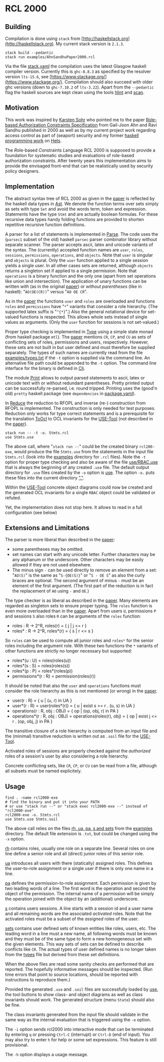 # RCL 2000

## Building

Compilation is done using `stack` from
[http://haskellstack.org](http://haskellstack.org). My current stack
version is `2.1.3`.

```
stack build --pedantic
stack run examples/AhnSandhuPaper2000.rcl
```

Via the file [stack.yaml](stack.yaml) the compilation uses the latest
Glasgow haskell compiler version. Currently this is `ghc-8.8.3` as
specified by the resolver version `lts-15.6`, see
[https://www.stackage.org/](https://www.stackage.org/). Compilation
should also succeed with older ghc versions (down to `ghc-7.10.2` of
`lts-3.22`). Apart from the `--pedantic` flag the haskell sources are
kept clean using the tools
[hlint](https://github.com/ndmitchell/hlint) and
[scan](https://hackage.haskell.org/package/scan).

## Motivation

This work was inspired by
[Karsten Sohr](http://www.informatik.uni-bremen.de/~sohr/) who pointed
me to the paper
[Role-based Authorization Constraints Specification][1]
from Gail-Joon Ahn and Ravi Sandhu published in 2000 as well as by my
current project work regarding access control as part of (seaport)
security and my former
[haskell programming work](https://github.com/spechub/Hets) on
[Hets](http://hets.eu/).

The *R*ole-based *C*onstraints *L*anguage RCL 2000 is supposed to
provide a foundation for systematic studies and evaluations of
role-based authorization constraints. After twenty years this
implementation aims to provide the envisaged front-end that can be
realistically used by security policy designers.

## Implementation

The abstract syntax tree of RCL 2000 as given in the [paper][1] is
reflected by the haskell data types in [Ast](src/Rcl/Ast.hs). We
denote the function terms over sets simply as sets with type `Set` and
avoid the words term, token and expression. Statements have the type
`Stmt` and are actually boolean formulas. For these recursive
data types handy folding functions are provided to shorten repetitive
recursive function definitions.

A parser for a list of statements is implemented in
[Parse](src/Rcl/Parse.hs).  The code uses the (`parsec1` subset of the
old) haskell `parsec` parser combinator library without separate
scanner. The parser accepts ascii, latex and unicode variants of the
syntax. The (currently) accepted function names are `user`, `roles`,
`sessions`, `permissions`, `operations`, and `objects`. Note that
`user` is singular and `objects` is plural. Only the `user` function
applied to a single session yields a single user. In all other cases
sets are returned, although `objects` returns a singleton set if
applied to a single permission. Note that `operations` is a binary
function and the only one (apart from set operations like union and
intersection). The application of unary functions can be written
*with* (as in the original [paper][1]) or *without parentheses* (like in
haskell): "`AO(OE(CR))`" versus "`AO OE CR`".

As in the [paper][1] the functions `user` and `roles` are overloaded
and functions `roles` and `permissions` have "`*`" variants that
consider a role hierarchy. (The supported latex suffix is "`^{*}`".)
Also the general notational device for set-valued functions is
respected. This allows whole sets instead of single values as
arguments. (Only the `user` function for sessions is not set-valued.)

Proper type checking is implemented in [Type](src/Rcl/Type.hs) using a
simple state monad (from haskell package `mtl`). The [paper][1]
mentions `CR`, `CP`, and `CU` as sets of conflicting sets of roles,
permissions and users, respectively. However, these sets are not built
in but user defined and must therefore be supplied separately. The
types of such names are currently read from the file
[examples/types.txt](examples/types.txt) if the `-t` option is
supplied via the command line. An alternative file path could be
appended to the `-t` option. The command line interface for the binary
is defined in [Cli](src/Rcl/Cli.hs).

The module [Print](src/Rcl/Print.hs) allows to output parsed statements
to ascii, latex or unicode text with or without redundant parentheses.
Pretty printed output can be successfully re-parsed, i.e. round tripped.
Printing uses the (good'n old) `pretty` haskell package (see
`dependencies` in [package.yaml](package.yaml)).

In [Reduce](src/Rcl/Reduce.hs) the reduction to RFOPL and inverse
(re-) construction from RFOPL is implemented. The construction is only
needed for test purposes. Reduction only works for type correct
statements and is a prerequisite for the translation
[ToOcl](src/Rcl/ToOcl.hs) to OCL invariants for the [USE-Tool][2]
(not described in the [paper][1]).

```
stack run -- -t -o. Stmts.rcl
use Stmts.use
```

The above call, where "`stack run --`" could be the created binary
`rcl200-exe`, would produce the file `Stmts.use` from the statements in
the input file `Stmts.rcl` (look into the [examples](examples)
directory for `.rcl` files). Note the `-t` option for proper type
checking and also be aware of the file [use/RBAC.use](use/RBAC.use)
that is always the beginning of any created `.use` file. The default
output directory for `.use` files created by the `-o` option is
[use](use). The option `-o.` puts these files into the current
directory ["."](.).

Within the [USE-Tool][2] concrete object diagrams could now be created and
the generated OCL invariants for a single `RBAC` object could be
validated or refuted.

Yet, the implementation does not stop here. It allows to read in a full
configuration (see below)

## Extensions and Limitations

The parser is more liberal than described in the [paper][1]:
- some parentheses may be omitted.
- set names can start with any unicode letter. Further characters may
  be any alphanum or the underscore. Other characters may be easily
  allowed if they are not used elsewhere.
- The minus sign `-` can be used directly to remove an element from a
  set: "`AO(S)`" is the same as "`S-{OE(S)}`" or "`S - OE S`" as also
  the curly braces are optional. The second argument of minus `-` must
  be an element of the first argument. (The first part of the reduction
  is in fact the replacement of `AO` using `-` and `OE`.)

The type checker is as liberal as described in the [paper][1]. Many
elements are regarded as singleton sets to ensure proper typing. The
`roles` function is even more overloaded than in the [paper][1]. Apart
from users `U`, permissions `P` and sessions `S` also roles `R` can be
arguments of the `roles` function:

- roles : R -> 2^R, roles(r) = { j | j <= r }
- roles* : R -> 2^R, roles*(r) = { s | r <= s }

So `roles` can be used to compute all junior roles and `roles*` for
the senior roles including the argument role. With these two functions
the `*` variants of other functions are strictly no longer necessary
but supported:

- roles*(u : U) = roles(roles(u))
- roles*(s : S) = roles(roles(s))
- roles*(p : P) = roles\*(roles(p))
- permissions*(r : R) = permission(roles(r))

It should be noted that also the `user` and `operations` functions
must consider the role hierarchy as this is not mentioned (or wrong)
in the [paper][1].

- user(r : R) = { u | (u, r) in UA }
- user*(r : R) = user(roles\*(r)) = { u | exist s >= r . (u, s) in UA }
- operations(r : R, obj : OBJ) = { op | (op, obj, r) in PA }
- operations*(r : R, obj : OBJ) = operations(roles(r), obj)
  = { op | exist j <= r . (op, obj, j) in PA }

The transitive closure of a role hierarchy is computed from an input
file and the (minimal) transitive reduction is written out as `.soil`
file for the [USE-Tool][2].

Activated roles of sessions are properly checked against the
*authorized* roles of a session's user by also considering a role
hierarchy.

Concrete conflicting sets, like `CR`, `CP`, or `CU` can be read
from a file, although all subsets must be named explicitely.

## Usage

```
find . -name rcl2000-exe
# find the binary and put it into your PATH
# or use "stack run --" or "stack exec rcl2000-exe --" instead of "rcl2000-exe"
rcl2000-exe -o. Stmts.rcl
use Stmts.use Stmts.soil
```

The above call relies on the files [rh, ua, pa, s and sets](examples)
from the [examples](examples) directory. The default file extension is
`.txt`, but could be changed using the `-x` option.

[rh](examples/rh.txt) contains roles, usually one role on a
separate line. Several roles on one line define a senior role and all
(direct) junior roles of this senior role.

[ua](examples/ua.txt) introduces all users with there (statically)
assigned roles. This defines the user-to-role assignment or a single
user if there is only one name in a line.

[pa](examples/pa.txt) defines the permission-to-role
assignment. Each permission is given by two leading words of a line.
The first word is the operation and second the object of the
permission.  The internal name of a permission will be simply the
operation joined with the object by an (additional) underscore.

[s](examples/s.txt) contains users sessions. A line starts with a
session id and a user name and all remaining words are the associated
*activated* roles. Note that the activated roles must be a subset of
the *assigned* roles of the user.

[sets](examples/sets.txt) contains user defined sets of known
entities like roles, users, etc. The leading word in a line must a new
name, all following words must be known and they must be of the same
type to form a new homogeneous set with the given elements. This way
sets of sets can be defined to describe conflicts like `CR`. The
actual types of user defined names is no longer taken from the
[types](examples/types.txt) file but derived from these set
definitions.

When the above files are read some sanity checks are performed that
are reported. The hopefully informative messages should be
inspected. (Run time errors that point to source locations, should be
reported with instructions to reproduce them.)

Provided the generated `.use` and `.soil` files are successfully
loaded by [use][2], the tool buttons to show class- and object
diagrams as well as class invariants should work. The generated
structure (menu `State`) should also be fine.

The class invariants generated from the input file should validate in
the same way as the internal evaluation that is triggered using the
`-e` option.

The `-i` option sends rcl2000 into interactive mode that can be
terminated by entering `q` or pressing `Ctrl-C` (interrupt) or
`Ctrl-D` (end of input). You may also try to enter `h` for help or
some set expressions. This feature is still provisional.

The `-h` option displays a usage message.

[1]: https://dl.acm.org/doi/10.1145/382912.382913
[2]: https://sourceforge.net/projects/useocl
